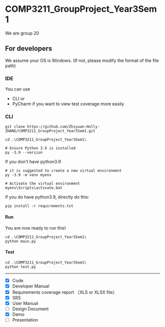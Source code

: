 # COMP3211_GroupProject_Year3Sem1

We are group 20

## For developers
We assume your OS is Windows. (If not, please modify the format of the file path)
### IDE
You can use 
- CLI 
  or
- PyCharm if you want to view test coverage more easily

### CLI
```
git clone https://github.com/Zhiyuan-Holly-ZHANG/COMP3211_GroupProject_Year3Sem1.git

cd .\COMP3211_GroupProject_Year3Sem1\

# Ensure Python 3.9 is installed
py -3.9 --version
```

If you don't have python3.9
```
# it is suggested to create a new virtual environment
py -3.9 -m venv myenv

# Activate the virtual environment
myenv\Scripts\activate.bat
```

If you do have python3.9, directly do this:
```
pip install -r requirements.txt
```

#### Run
You are now ready to run this!

```
cd .\COMP3211_GroupProject_Year3Sem1\
python main.py
```

#### Test
```
cd .\COMP3211_GroupProject_Year3Sem1\
python test.py
```
---

- [x] Code
- [x] Developer Manual 
- [x] Requirements coverage report （XLS or XLSX file）
- [x] SRS
- [x] User Manual
- [ ] Design Document
- [x] Demo
- [ ] Presentation
